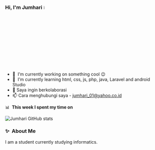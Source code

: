 ### Hi, I'm Jumhari <a href="https://www.gautamkrishnar.com/"><img src="https://media.giphy.com/media/hvRJCLFzcasrR4ia7z/giphy.gif" width="5%"></a>

- 🔭 &nbsp;I’m currently working on something cool :wink:
- 🌱 &nbsp;I’m currently learning html, css, js, php, java, Laravel and android Studio
- 💞️ Saya ingin berkolaborasi
- 📫 Cara menghubungi saya - jumhari_01@yahoo.co.id


📊 &nbsp;**This week I spent my time on**

![Jumhari GitHub stats](https://github-readme-stats.vercel.app/api?username=jumhari&show_icons=true&theme=transparent)
  

### ✨&nbsp; About Me

I am a student currently studying informatics.
  
